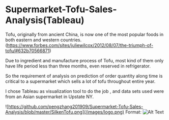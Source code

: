 # Supermarket-Tofu-Sales-Analysis(Tableau)

Tofu, originally from ancient China, is now one of the most popular foods in both eastern and western countries.(https://www.forbes.com/sites/juliewilcox/2012/08/07/the-triumph-of-tofu/#632b70566871)

Due to ingredient and manufacture process of Tofu, most kind of them only have life period less than three months, even reserved in refrigerator.

So the requirement of analysis on prediction of order quantity along time is critical to a supermarket which sells a lot of tofu throughout entire year.

I chose Tableau as visualization tool to do the job , and data sets used were from an Asian supermarket in Upstate NY.

![https://github.com/pengzhang201909/Supermarket-Tofu-Sales-Analysis/blob/master/SilkenTofu.png](/images/logo.png)
Format: ![Alt Text](url)
